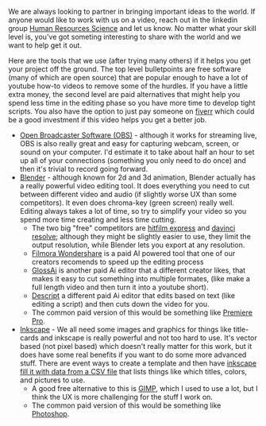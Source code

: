 We are always looking to partner in bringing important ideas to the world.  If anyone would like to work with us on a video, reach out in the linkedin group [Human Resources Science](https://www.linkedin.com/groups/12704693/) and let us know.  No matter what your skill level is, you've got someting interesting to share with the world and we want to help get it out.

Here are the tools that we use (after trying many others) if it helps you get your project off the ground.  The top level bulletpoints are free software (many of which are open source) that are popular enough to have a lot of youtube how-to videos to remove some of the hurdles.  If you have a little extra money, the second level are paid alternatives that might help you spend less time in the editing phase so you have more time to develop tight scripts.  You also have the option to just pay someone on [fiverr](https://www.fiverr.com/categories/video-animation/buy/video-editing/youtube-videos?source=drop_down_filters&ref=service_type%3Ayoutube_videos%7Cseller_level%3Atop_rated_seller)  which could be a good investment if this video helps you get a better job.

- [Open Broadcaster Software (OBS)](https://obsproject.com/welcome) - although it works for streaming live, OBS is also really great and easy for capturing webcam, screen, or sound on your computer.  I'd estimate it to take about half an hour to set up all of your connections (something you only need to do once) and then it's trivial to record going forward.
- [Blender](https://www.blender.org/) - although known for 2d and 3d animation, Blender actually has a really powerful video editing tool.  It does everything you need to cut between different video and audio (if slightly worse UX than some competitors).  It even does chroma-key (green screen) really well.  Editing always takes a lot of time, so try to simplify your video so you spend more time creating and less time cutting.
  - The two big "free" competitors are [hitfilm express](https://fxhome.com/product/hitfilm) and [davinci resolve](https://www.blackmagicdesign.com/products/davinciresolve); although they might be slightly easier to use, they limit the output resolution, while Blender lets you export at any resolution.
  - [Filmora Wondershare](https://filmora.wondershare.com/) is a paid AI powered tool that one of our creators recomends to speed up the editing process
  - [GlossAi](https://glossai.co/) is another paid Ai editor that a different creator likes, that makes it easy to cut something into multiple formates, (like make a full length video and then turn it into a youtube short).
  - [Descript](https://www.descript.com/) a different paid Ai editor that edits based on text (like editing a script) and then cuts down the video for you.
  - The common paid version of this would be something like [Premiere Pro](https://www.adobe.com/products/premiere.html).
- [Inkscape](https://inkscape.org/) - We all need some images and graphics for things like title-cards and inkscape is really powerful and not too hard to use.  It's vector based (not pixel based) which doesn't really matter for this work, but it does have some real benefits if you want to do some more advanced stuff.  There are event ways to create a template and then have [inkscape fill it with data from a CSV file](https://www.youtube.com/watch?v=984Kz1_8dGQ) that lists things like which titles, colors, and pictures to use.
  - A good free alternative to this is [GIMP](https://www.gimp.org/), which I used to use a lot, but I think the UX is more challenging for the stuff I work on.
  - The common paid version of this would be something like [Photoshop](https://photoshop/).

